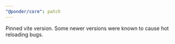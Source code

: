 ```yaml
---
"@ponder/core": patch
---
```


Pinned vite version. Some newer versions were known to cause hot reloading bugs.
